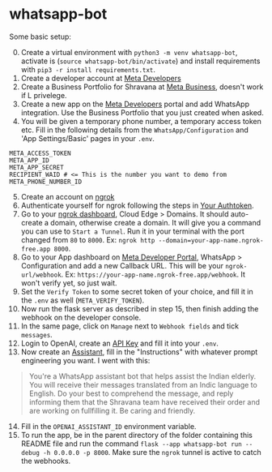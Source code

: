 # whatsapp-bot

Some basic setup:

0. Create a virtual environment with `python3 -m venv whatsapp-bot`, activate is (`source whatsapp-bot/bin/activate`) and install requirements with `pip3 -r install requirements.txt`.
1. Create a developer account at [Meta Developers](https://developers.facebook.com/)
2. Create a Business Portfolio for Shravana at [Meta Business](https://business.facebook.com), doesn't work if L privelege.
3. Create a new app on the [Meta Developers](https://developers.facebook.com/) portal and add WhatsApp integration. Use the Business Portfolio that you just created when asked. 
4. You will be given a temporary phone number, a temporary access token etc. Fill in the following details from the `WhatsApp/Configuration` and 'App Settings/Basic' pages in your `.env`.
```
META_ACCESS_TOKEN
META_APP_ID
META_APP_SECRET
RECIPIENT_WAID # <= This is the number you want to demo from
META_PHONE_NUMBER_ID
```
5. Create an account on [ngrok](https://dashboard.ngrok.com/)
6. Authenticate yourself for ngrok following the steps in [Your Authtoken](https://dashboard.ngrok.com/get-started/your-authtoken).
7. Go to your [ngrok dashboard](https://dashboard.ngrok.com/), Cloud Edge > Domains. It should auto-create a domain, otherwise create a domain. It will give you a command you can use to `Start a Tunnel`. Run it in your terminal with the port changed from `80` to `8000`. Ex: `ngrok http --domain=your-app-name.ngrok-free.app 8000`.
8. Go to your App dashboard on [Meta Developer Portal](https://developers.facebook.com/apps), WhatsApp > Configuration and add a new Callback URL. This will be your `ngrok-url/webhook`. Ex: `https://your-app-name.ngrok-free.app/webhook`. It won't verify yet, so just wait.
9. Set the `Verify Token` to some secret token of your choice, and fill it in the `.env` as well (`META_VERIFY_TOKEN`).
10. Now run the flask server as described in step 15, then finish adding the webhook on the developer console. 
11. In the same page, click on `Manage` next to `Webhook fields` and tick `messages`. 
12. Login to OpenAI, create an [API Key](https://platform.openai.com/api-keys) and fill it into your `.env`.
13. Now create an [Assistant](https://platform.openai.com/assistants), fill in the "Instructions" with whatever prompt engineering you want. I went with this:
> You're a WhatsApp assistant bot that helps assist the Indian elderly. You will receive their messages translated from an Indic language to English. Do your best to comprehend the message, and reply informing them that the Shravana team have received their order and are working on fullfilling it. Be caring and friendly.
14. Fill in the `OPENAI_ASSISTANT_ID` environment variable.
15. To run the app, be in the parent directory of the folder containing this README file and run the command `flask --app whatsapp-bot run --debug -h 0.0.0.0 -p 8000`. Make sure the `ngrok` tunnel is active to catch the webhooks.
